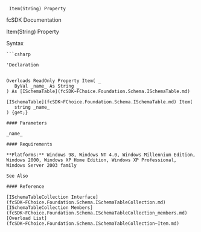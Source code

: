 ﻿     Item(String) Property                                                   

fcSDK Documentation

Item(String) Property

Syntax

```vbnet
```csharp

'Declaration
 

Overloads ReadOnly Property Item( _
   ByVal _name_ As String _
) As [ISchemaTable](fcSDK~FChoice.Foundation.Schema.ISchemaTable.md)

[ISchemaTable](fcSDK~FChoice.Foundation.Schema.ISchemaTable.md) Item( 
   string _name_
) {get;}

#### Parameters

_name_

#### Requirements

**Platforms:** Windows 98, Windows NT 4.0, Windows Millennium Edition, Windows 2000, Windows XP Home Edition, Windows XP Professional, Windows Server 2003 family

See Also

#### Reference

[ISchemaTableCollection Interface](fcSDK~FChoice.Foundation.Schema.ISchemaTableCollection.md)  
[ISchemaTableCollection Members](fcSDK~FChoice.Foundation.Schema.ISchemaTableCollection_members.md)  
[Overload List](fcSDK~FChoice.Foundation.Schema.ISchemaTableCollection~Item.md)